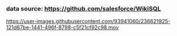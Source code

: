 ### data source: https://github.com/salesforce/WikiSQL



https://user-images.githubusercontent.com/93941060/236621925-121d87be-1441-496f-8798-c5f21cf92c98.mov

